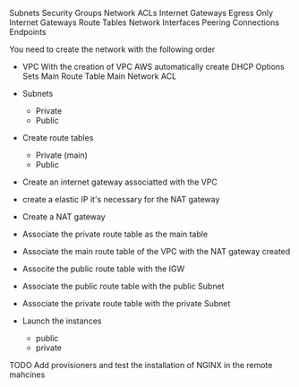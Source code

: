 Subnets
Security Groups
Network ACLs
Internet Gateways
Egress Only Internet Gateways
Route Tables
Network Interfaces
Peering Connections
Endpoints

You need to create the network with the following order

- VPC
    With the creation of VPC AWS automatically create 
        DHCP Options Sets
        Main Route Table
        Main Network ACL
        

- Subnets
  - Private
  - Public

- Create route tables
  - Private (main)
  - Public

- Create an internet gateway associatted with the VPC
- create a elastic IP it's necessary for the NAT gateway
- Create a NAT gateway

- Associate the private route table as the main table
- Associate the main route table of the VPC with the NAT gateway created

- Associte the public route table with the IGW

- Associate the public route table with the public Subnet
- Associate the private route table with the private Subnet


- Launch the instances
  - public
  - private


TODO
Add provisioners and test the installation of NGINX in the remote mahcines
